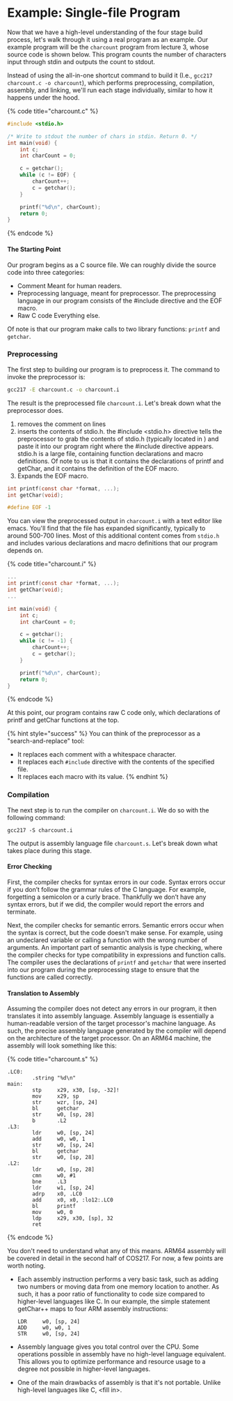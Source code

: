 # Example: Single-file Program

Now that we have a high-level understanding of the four stage build process, let's walk through it using a real program as an example. Our example program will be the `charcount` program from lecture 3, whose source code is shown below. This program counts the number of characters input through stdin and outputs the count to stdout.

Instead of using the all-in-one shortcut command to build it (I.e., `gcc217 charcount.c -o charcount`), which performs preprocessing, compilation, assembly, and linking, we'll run each stage individually, similar to how it happens under the hood.

{% code title="charcount.c" %}
```c
#include <stdio.h>

/* Write to stdout the number of chars in stdin. Return 0. */
int main(void) {
    int c;
    int charCount = 0;

    c = getchar();
    while (c != EOF) {
        charCount++;
        c = getchar();
    }

    printf("%d\n", charCount);
    return 0;
}
```
{% endcode %}

#### The Starting Point

Our program begins as a C source file. We can roughly divide the source code into three categories: 

* Comment&#x20; Meant for human readers. 
* Preprocessing language, meant for preprocessor. The preprocessing language in our program consists of the #include <stdio> directive and the EOF macro. 
* Raw C code&#x20; Everything else. 


Of note is that our program make calls to two library functions: `printf` and `getchar`.&#x20;

### Preprocessing

The first step to building our program is to preprocess it. The command to invoke the preprocessor is:

```bash
gcc217 -E charcount.c -o charcount.i
```

The result is the preprocessed file `charcount.i`. Let's break down what the preprocessor does. 

1. removes the comment on lines <fill in> 
2. inserts the contents of stdio.h. the #include <stdio.h> directive tells the preprocessor to grab the contents of stdio.h (typically located in ) and paste it into our program right where the #include directive appears. stdio.h is a large file, containing function declarations and macro definitions. Of note to us is that it contains the declarations of printf and getChar, and it contains the definition of the EOF macro.&#x20;
3. Expands the EOF macro. 



```c
int printf(const char *format, ...);
int getChar(void);
```

```c
#define EOF -1
```

You can view the preprocessed output in `charcount.i` with a text editor like emacs. You'll find that the file has expanded significantly, typically to around 500-700 lines. Most of this additional content comes from `stdio.h` and includes various declarations and macro definitions that our program depends on.

{% code title="charcount.i" %}
```c
...
int printf(const char *format, ...);
int getChar(void);
...

int main(void) {
    int c;
    int charCount = 0;

    c = getchar();
    while (c != -1) {
        charCount++;
        c = getchar();
    }

    printf("%d\n", charCount);
    return 0;
}
```
{% endcode %}

At this point, our program contains raw C code only, which declarations of printf and getChar functions at the top.&#x20;

{% hint style="success" %}
You can think of the preprocessor as a "search-and-replace" tool:

* It replaces each comment with a whitespace character.
* It replaces each `#include` directive with the contents of the specified file.
* It replaces each macro with its value.
{% endhint %}

### Compilation

The next step is to run the compiler on `charcount.i`. We do so with the following command:

```
gcc217 -S charcount.i
```

The output is assembly language file `charcount.s`. Let's break down what takes place during this stage.

#### Error Checking

First, the compiler checks for syntax errors in our code. Syntax errors occur if you don’t follow the grammar rules of the C language. For example, forgetting a semicolon or a curly brace. Thankfully we don’t have any syntax errors, but if we did, the compiler would report the errors and terminate.

Next, the compiler checks for semantic errors. Semantic errors occur when the syntax is correct, but the code doesn't make sense. For example, using an undeclared variable or calling a function with the wrong number of arguments. An important part of semantic analysis is type checking, where the compiler checks for type compatibility in expressions and function calls. The compiler uses the declarations of `printf` and `getchar` that were inserted into our program during the preprocessing stage to ensure that the functions are called correctly.

#### Translation to Assembly

Assuming the compiler does not detect any errors in our program, it then translates it into assembly language. Assembly language is essentially a human-readable version of the target processor's machine language. As such, the precise assembly language generated by the compiler will depend on the architecture of the target processor. On an ARM64 machine, the assembly will look something like this:

{% code title="charcount.s" %}
```armasm
.LC0:
        .string "%d\n"
main:
        stp     x29, x30, [sp, -32]!
        mov     x29, sp
        str     wzr, [sp, 24]
        bl      getchar
        str     w0, [sp, 28]
        b       .L2
.L3:
        ldr     w0, [sp, 24]
        add     w0, w0, 1
        str     w0, [sp, 24]
        bl      getchar
        str     w0, [sp, 28]
.L2:
        ldr     w0, [sp, 28]
        cmn     w0, #1
        bne     .L3
        ldr     w1, [sp, 24]
        adrp    x0, .LC0
        add     x0, x0, :lo12:.LC0
        bl      printf
        mov     w0, 0
        ldp     x29, x30, [sp], 32
        ret
```
{% endcode %}

You don't need to understand what any of this means. ARM64 assembly will be covered in detail in the second half of COS217. For now, a few points are worth noting.

*   Each assembly instruction performs a very basic task, such as adding two numbers or moving data from one memory location to another. As such, it has a poor ratio of functionality to code size compared to higher-level languages like C. In our example, the simple statement getChar++ maps to four ARM assembly instructions:

    ```armasm
    LDR     w0, [sp, 24]
    ADD     w0, w0, 1
    STR     w0, [sp, 24]
    ```
* Assembly language gives you total control over the CPU. Some operations possible in assembly have no high-level language equivalent. This allows you to optimize performance and resource usage to a degree not possible in higher-level languages.
* One of the main drawbacks of assembly is that it's not portable. Unlike high-level languages like C, \<fill in>.
